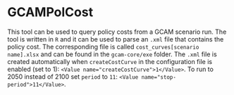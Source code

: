 # GCAMPolCost
This tool can be used to query policy costs from a GCAM scenario run. The tool is written in `R` and it can be used to parse an `.xml` file that contains the policy cost. The corresponding file is called `cost_curves[scenario name].xlsx` and can be found in the `gcam-core/exe` folder. The `.xml` file is created automatically when `createCostCurve` in the configuration file is enabled (set to 1): `<Value name="createCostCurve">1</Value>`. To run to 2050 instead of 2100 set `period` to `11`: `<Value name="stop-period">11</Value>`.
